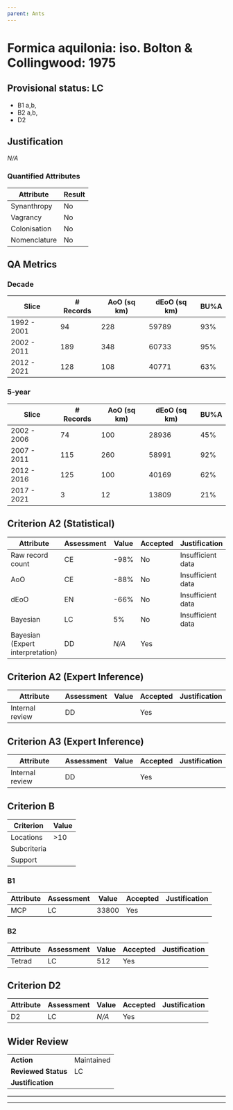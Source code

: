 ```yaml
---
parent: Ants
---
```

# Formica aquilonia: iso. Bolton & Collingwood: 1975
## Provisional status: LC
- B1 a,b, 
- B2 a,b, 
- D2

## Justification
*N/A*
### Quantified Attributes
|Attribute|Result|
|---|---|
|Synanthropy|No|
|Vagrancy|No|
|Colonisation|No|
|Nomenclature|No|
## QA Metrics
### Decade
| Slice | # Records | AoO (sq km) | dEoO (sq km) |BU%A |
|---|---|---|---|---|
|1992 - 2001|94|228|59789|93%|
|2002 - 2011|189|348|60733|95%|
|2012 - 2021|128|108|40771|63%|
### 5-year
| Slice | # Records | AoO (sq km) | dEoO (sq km) |BU%A |
|---|---|---|---|---|
|2002 - 2006|74|100|28936|45%|
|2007 - 2011|115|260|58991|92%|
|2012 - 2016|125|100|40169|62%|
|2017 - 2021|3|12|13809|21%|
## Criterion A2 (Statistical)
|Attribute|Assessment|Value|Accepted|Justification
|---|---|---|---|---|
|Raw record count|CE|-98%|No|Insufficient data|
|AoO|CE|-88%|No|Insufficient data|
|dEoO|EN|-66%|No|Insufficient data|
|Bayesian|LC|5%|No|Insufficient data|
|Bayesian (Expert interpretation)|DD|*N/A*|Yes||
## Criterion A2 (Expert Inference)
|Attribute|Assessment|Value|Accepted|Justification
|---|---|---|---|---|
|Internal review|DD||Yes||
## Criterion A3 (Expert Inference)
|Attribute|Assessment|Value|Accepted|Justification
|---|---|---|---|---|
|Internal review|DD||Yes||
## Criterion B
|Criterion| Value|
|---|---|
|Locations|>10|
|Subcriteria||
|Support||
### B1
|Attribute|Assessment|Value|Accepted|Justification
|---|---|---|---|---|
|MCP|LC|33800|Yes||
### B2
|Attribute|Assessment|Value|Accepted|Justification
|---|---|---|---|---|
|Tetrad|LC|512|Yes||
## Criterion D2
|Attribute|Assessment|Value|Accepted|Justification
|---|---|---|---|---|
|D2|LC|*N/A*|Yes||
## Wider Review
|  |  |
|---|---|
|**Action**|Maintained|
|**Reviewed Status**|LC|
|**Justification**||
---
 ---
 <br><br>
 
